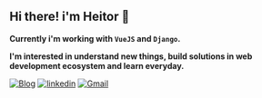 ## Hi there! i'm Heitor 👋

**Currently i'm working with ```VueJS``` and ```Django```.**

**I'm interested in understand new things, build solutions in web development ecosystem and learn everyday.**

[![Blog](https://img.shields.io/badge/hfidelis.github.io-%239945FF.svg?&style=for-the-badge&color=darkgreen)](https://hfidelis.github.io)
[![linkedin](https://img.shields.io/badge/LinkedIn-0077B5?style=for-the-badge&logo=linkedin&logoColor=white&color=070808)](https://www.linkedin.com/in/hfidelis) 
[![Gmail](https://img.shields.io/badge/Gmail-D14836?style=for-the-badge&logo=gmail&logoColor=white&color=070808)](mailto:heitorc88@gmail.com)



<!--
<div>
  <img  width=800 align="center" src="https://github-profile-summary-cards.vercel.app/api/cards/profile-details?username=hfidelis&theme=midnight_purple">
</div>

<div>
  <img height=180 width=420 align="center" src="https://github-readme-stats.vercel.app/api?username=hfidelis&theme=midnight-purple&hide_border=false&include_all_commits=false&count_private=true" alt="GitHub Commits">
  <img height=180 width=420 align="center" src="https://github-readme-stats.vercel.app/api/top-langs/?username=hfidelis&theme=midnight-purple&hide_border=false&include_all_commits=true&count_private=true&layout=compact&hide=html,css,scss" alt="GitHub Langs">
</div>
-->
